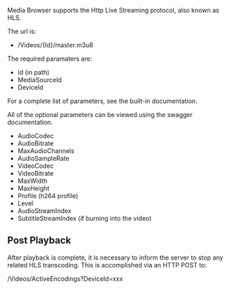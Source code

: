 Media Browser supports the Http Live Streaming protocol, also known as HLS.

The url is:

* /Videos/{Id}/master.m3u8

The required paramaters are:

* Id (in path)
* MediaSourceId
* DeviceId

For a complete list of parameters, see the built-in documentation.

All of the optional parameters can be viewed using the swagger documentation. 

* AudioCodec
* AudioBitrate
* MaxAudioChannels
* AudioSampleRate
* VideoCodec
* VideoBitrate
* MaxWidth
* MaxHeight
* Profile (h264 profile)
* Level
* AudioStreamIndex
* SubtitleStreamIndex (if burning into the video)

## Post Playback

After playback is complete, it is necessary to inform the server to stop any related HLS transcoding. This is accomplished via an HTTP POST to:

/Videos/ActiveEncodings?DeviceId=xxx